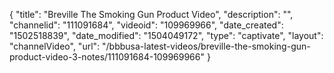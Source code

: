 {
    "title": "Breville The Smoking Gun Product Video",
    "description": "",
    "channelid": "111091684",
    "videoid": "109969966",
    "date_created": "1502518839",
    "date_modified": "1504049172",
    "type": "captivate",
    "layout": "channelVideo",
    "url": "\/bbbusa-latest-videos\/breville-the-smoking-gun-product-video-3-notes\/111091684-109969966"
}